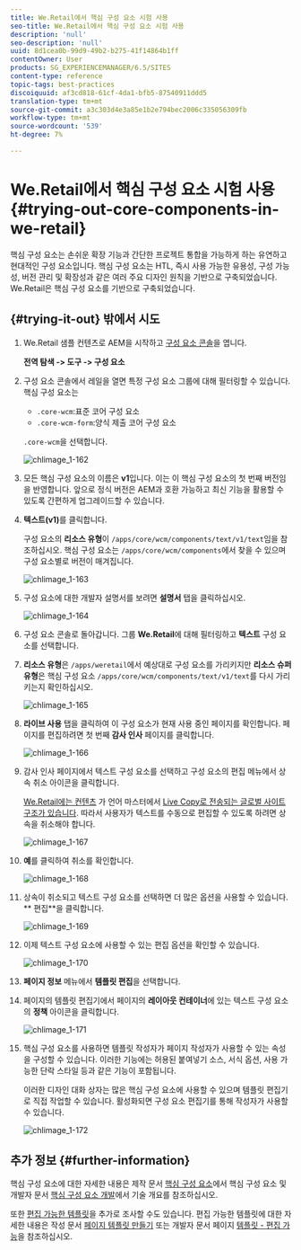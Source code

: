 ```yaml
---
title: We.Retail에서 핵심 구성 요소 시험 사용
seo-title: We.Retail에서 핵심 구성 요소 시험 사용
description: 'null'
seo-description: 'null'
uuid: 8d1cea0b-99d9-49b2-b275-41f14864b1ff
contentOwner: User
products: SG_EXPERIENCEMANAGER/6.5/SITES
content-type: reference
topic-tags: best-practices
discoiquuid: af3cd818-61cf-4da1-bfb5-87540911ddd5
translation-type: tm+mt
source-git-commit: a3c303d4e3a85e1b2e794bec2006c335056309fb
workflow-type: tm+mt
source-wordcount: '539'
ht-degree: 7%

---
```



# We.Retail에서 핵심 구성 요소 시험 사용{#trying-out-core-components-in-we-retail}

핵심 구성 요소는 손쉬운 확장 기능과 간단한 프로젝트 통합을 가능하게 하는 유연하고 현대적인 구성 요소입니다. 핵심 구성 요소는 HTL, 즉시 사용 가능한 유용성, 구성 가능성, 버전 관리 및 확장성과 같은 여러 주요 디자인 원칙을 기반으로 구축되었습니다. We.Retail은 핵심 구성 요소를 기반으로 구축되었습니다.

## {#trying-it-out} 밖에서 시도

1. We.Retail 샘플 컨텐츠로 AEM을 시작하고 [구성 요소 콘솔](/help/sites-authoring/default-components-console.md)을 엽니다.

   **전역 탐색 -> 도구 -> 구성 요소**

1. 구성 요소 콘솔에서 레일을 열면 특정 구성 요소 그룹에 대해 필터링할 수 있습니다. 핵심 구성 요소는

   * `.core-wcm`:표준 코어 구성 요소
   * `.core-wcm-form`:양식 제출 코어 구성 요소

   `.core-wcm`을 선택합니다.

   ![chlimage_1-162](assets/chlimage_1-162.png)

1. 모든 핵심 구성 요소의 이름은 **v1**&#x200B;입니다. 이는 이 핵심 구성 요소의 첫 번째 버전임을 반영합니다. 앞으로 정식 버전은 AEM과 호환 가능하고 최신 기능을 활용할 수 있도록 간편하게 업그레이드할 수 있습니다.
1. **텍스트(v1)**&#x200B;를 클릭합니다.

   구성 요소의 **리소스 유형**&#x200B;이 `/apps/core/wcm/components/text/v1/text`임을 참조하십시오. 핵심 구성 요소는 `/apps/core/wcm/components`에서 찾을 수 있으며 구성 요소별로 버전이 매겨집니다.

   ![chlimage_1-163](assets/chlimage_1-163.png)

1. 구성 요소에 대한 개발자 설명서를 보려면 **설명서** 탭을 클릭하십시오.

   ![chlimage_1-164](assets/chlimage_1-164.png)

1. 구성 요소 콘솔로 돌아갑니다. 그룹 **We.Retail**&#x200B;에 대해 필터링하고 **텍스트** 구성 요소를 선택합니다.
1. **리소스 유형**&#x200B;은 `/apps/weretail`에서 예상대로 구성 요소를 가리키지만 **리소스 슈퍼 유형**&#x200B;은 핵심 구성 요소 `/apps/core/wcm/components/text/v1/text`를 다시 가리키는지 확인하십시오.

   ![chlimage_1-165](assets/chlimage_1-165.png)

1. **라이브 사용** 탭을 클릭하여 이 구성 요소가 현재 사용 중인 페이지를 확인합니다. 페이지를 편집하려면 첫 번째 **감사 인사** 페이지를 클릭합니다.

   ![chlimage_1-166](assets/chlimage_1-166.png)

1. 감사 인사 페이지에서 텍스트 구성 요소를 선택하고 구성 요소의 편집 메뉴에서 상속 취소 아이콘을 클릭합니다.

   [We.Retail에는 컨텐츠](/help/sites-developing/we-retail-globalized-site-structure.md) 가 언어 마스터에서  [Live Copy로 전송되는 글로벌 사이트 구조가 있습니다](/help/sites-administering/msm.md). 따라서 사용자가 텍스트를 수동으로 편집할 수 있도록 하려면 상속을 취소해야 합니다.

   ![chlimage_1-167](assets/chlimage_1-167.png)

1. **예**&#x200B;를 클릭하여 취소를 확인합니다.

   ![chlimage_1-168](assets/chlimage_1-168.png)

1. 상속이 취소되고 텍스트 구성 요소를 선택하면 더 많은 옵션을 사용할 수 있습니다. ** 편집**을 클릭합니다.

   ![chlimage_1-169](assets/chlimage_1-169.png)

1. 이제 텍스트 구성 요소에 사용할 수 있는 편집 옵션을 확인할 수 있습니다.

   ![chlimage_1-170](assets/chlimage_1-170.png)

1. **페이지 정보** 메뉴에서 **템플릿 편집**&#x200B;을 선택합니다.
1. 페이지의 템플릿 편집기에서 페이지의 **레이아웃 컨테이너**&#x200B;에 있는 텍스트 구성 요소의 **정책** 아이콘을 클릭합니다.

   ![chlimage_1-171](assets/chlimage_1-171.png)

1. 핵심 구성 요소를 사용하면 템플릿 작성자가 페이지 작성자가 사용할 수 있는 속성을 구성할 수 있습니다. 이러한 기능에는 허용된 붙여넣기 소스, 서식 옵션, 사용 가능한 단락 스타일 등과 같은 기능이 포함됩니다.

   이러한 디자인 대화 상자는 많은 핵심 구성 요소에 사용할 수 있으며 템플릿 편집기로 직접 작업할 수 있습니다. 활성화되면 구성 요소 편집기를 통해 작성자가 사용할 수 있습니다.

   ![chlimage_1-172](assets/chlimage_1-172.png)

## 추가 정보 {#further-information}

핵심 구성 요소에 대한 자세한 내용은 제작 문서 [핵심 구성 요소](https://docs.adobe.com/content/help/ko-KR/experience-manager-core-components/using/introduction.html)에서 핵심 구성 요소 및 개발자 문서 [핵심 구성 요소 개발](https://helpx.adobe.com/experience-manager/core-components/using/developing.html)에서 기술 개요를 참조하십시오.

또한 [편집 가능한 템플릿](/help/sites-developing/we-retail-editable-templates.md)을 추가로 조사할 수도 있습니다. 편집 가능한 템플릿에 대한 자세한 내용은 작성 문서 [페이지 템플릿 만들기](/help/sites-authoring/templates.md) 또는 개발자 문서 페이지 [템플릿 - 편집 가능](/help/sites-developing/page-templates-editable.md)을 참조하십시오.
